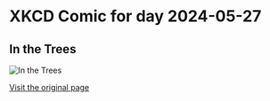 
# XKCD Comic for day 2024-05-27

## In the Trees

![In the Trees](https://imgs.xkcd.com/comics/in_the_trees.jpg "It was tricky.")

[Visit the original page](https://xkcd.com/71/)

